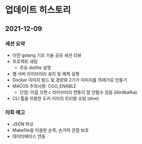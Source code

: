 # 업데이트 히스토리 

## 2021-12-09

### 세션 요약

* 이전 golang 기초 기술 공유 세션 리뷰
* 프로젝트 세팅
    * 주요 dotfile 설명
* 웹 서버 라이브러리 설치 및 예제 실행
* Docker 이미지 빌드 및 경량화
  2기가 이미지를 15메가로 만들기
* MACOS 주의사항: CGO_ENABLE
    * 단점: 이걸 끄면 c 라이브러리 연동이 잘 안될수 있음 (librdkafka)
* CLI 툴을 이용한 도커 이미지 트러블 슈팅 (dive)

### 차회 예고 

* JSON 파싱
* Makefile을 이용한 손목, 손가락 관절 보호
* 데이터베이스 연동